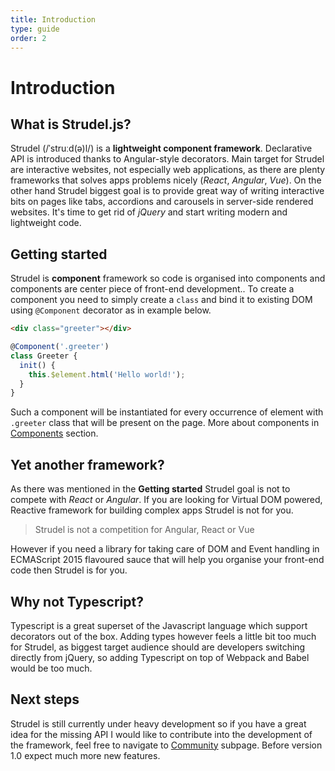 ```yaml
---
title: Introduction
type: guide
order: 2
---
```


# Introduction

## What is Strudel.js?
Strudel (/ˈstruːd(ə)l/) is a **lightweight component framework**. Declarative API is introduced thanks to Angular-style decorators. Main target for Strudel are interactive websites, not especially web applications, as there are plenty frameworks that solves apps problems nicely (*React*, *Angular*, *Vue*). On the other hand Strudel biggest goal is to provide great way of writing interactive bits on pages like tabs, accordions and carousels in server-side rendered websites. It's time to get rid of *jQuery* and start writing modern and lightweight code.

## Getting started
Strudel is **component** framework so code is organised into components and components are center piece of front-end development.. To create a component you need to simply create a ``class`` and bind it to existing DOM using ``@Component`` decorator as in example below.

```html
<div class="greeter"></div>
```

```js
@Component('.greeter')
class Greeter {
  init() {
    this.$element.html('Hello world!');
  }
}
```
Such a component will be instantiated for every occurrence of element with ``.greeter`` class that will be present on the page. More about components in [Components](http://strudeljs.org/guide/components.html) section.

## Yet another framework?
As there was mentioned in the **Getting started** Strudel goal is not to compete with *React* or *Angular*. If you are looking for Virtual DOM powered, Reactive framework for building complex apps Strudel is not for you. 

<blockquote class="alert">Strudel is not a competition for Angular, React or Vue</blockquote>

However if you need a library for taking care of DOM and Event handling in ECMAScript 2015 flavoured sauce that will help you organise your front-end code then Strudel is for you. 

## Why not Typescript?
Typescript is a great superset of the Javascript language which support decorators out of the box. Adding types however feels a little bit too much for Strudel, as biggest target audience should are developers switching directly from jQuery, so adding Typescript on top of Webpack and Babel would be too much.

## Next steps
Strudel is still currently under heavy development so if you have a great idea for the missing API I would like to contribute into the development of the framework, feel free to navigate to [Community](http://strudeljs.org/community/) subpage. Before version 1.0 expect much more new features. 
